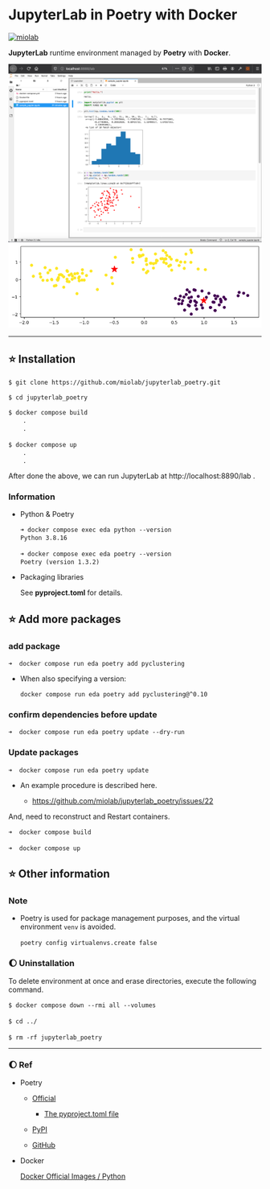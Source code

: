 # JupyterLab in Poetry with Docker

[![miolab](https://circleci.com/gh/miolab/jupyterlab_poetry.svg?style=svg)](https://github.com/miolab/jupyterlab_poetry)

**JupyterLab** runtime environment managed by **Poetry** with **Docker**.

<img width="800" alt="jupyterlab_poetry_sample_image" src="img/sample_img_0.png">

<img width="800" alt="jupyterlab_poetry_sample_image" src="img/sample_img_1.png">

---

## :star: Installation

```
$ git clone https://github.com/miolab/jupyterlab_poetry.git
```

```
$ cd jupyterlab_poetry
```

```
$ docker compose build
    .
    .

$ docker compose up
    .
    .
```

After done the above, we can run JupyterLab at http://localhost:8890/lab .

### Information

- Python & Poetry

  ```
  ➜ docker compose exec eda python --version
  Python 3.8.16

  ➜ docker compose exec eda poetry --version
  Poetry (version 1.3.2)
  ```

- Packaging libraries

  See **pyproject.toml** for details.

## :star: Add more packages

### add package

```
➜  docker compose run eda poetry add pyclustering
```

- When also specifying a version:

  ```
  docker compose run eda poetry add pyclustering@^0.10
  ```

### confirm dependencies before update

```
➜  docker compose run eda poetry update --dry-run
```

### Update packages

```
➜  docker compose run eda poetry update
```

- An example procedure is described here.

  - https://github.com/miolab/jupyterlab_poetry/issues/22

And, need to reconstruct and Restart containers.

```
➜  docker compose build

➜  docker compose up
```

## :star: Other information

### Note

- Poetry is used for package management purposes, and the virtual environment `venv` is avoided.

  `poetry config virtualenvs.create false`

### :moon: Uninstallation

To delete environment at once and erase directories, execute the following command.

```
$ docker compose down --rmi all --volumes

$ cd ../

$ rm -rf jupyterlab_poetry
```

---

### :moon: Ref

- Poetry

  - [Official](https://python-poetry.org/)

    - [The pyproject.toml file](https://python-poetry.org/docs/pyproject/)

  - [PyPI](https://pypi.org/project/poetry/)

  - [GitHub](https://github.com/python-poetry/poetry)

- Docker

  [Docker Official Images / Python](https://hub.docker.com/_/python)
